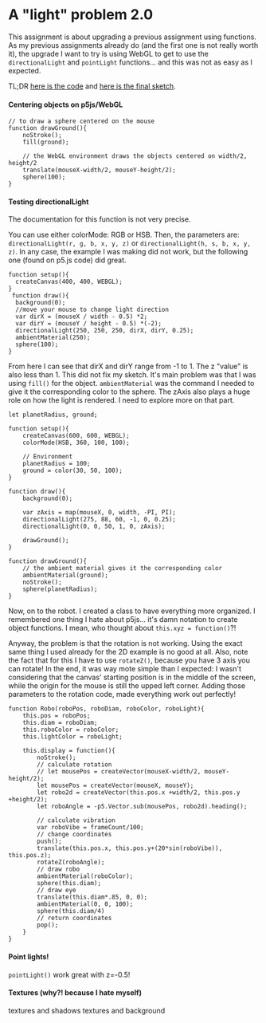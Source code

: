 # A "light" problem 2.0

This assignment is about upgrading a previous assignment using functions. As my previous assignments already do (and the first one is not really worth it), the upgrade I want to try is using WebGL to get to use the `directionalLight` and `pointLight` functions... and this was not as easy as I expected.

TL;DR [here is the code](https://github.com/nicolaspe/itp_icm/tree/gh-pages/class04/lightworld) and [here is the final sketch](https://nicolaspe.github.io/itp_icm/class04/lightworld/).


#### Centering objects on p5js/WebGL
```
// to draw a sphere centered on the mouse
function drawGround(){
	noStroke();
	fill(ground);

	// the WebGL environment draws the objects centered on width/2, height/2
	translate(mouseX-width/2, mouseY-height/2);
	sphere(100);
}
```

#### Testing directionalLight
The documentation for this function is not very precise.

You can use either colorMode: RGB or HSB. Then, the parameters are: `directionalLight(r, g, b, x, y, z)` or `directionalLight(h, s, b, x, y, z)`. In any case, the example I was making did not work, but the following one (found on p5.js code) did great.

```
function setup(){
  createCanvas(400, 400, WEBGL);
}
 function draw(){
  background(0);
  //move your mouse to change light direction
  var dirX = (mouseX / width - 0.5) *2;
  var dirY = (mouseY / height - 0.5) *(-2);
  directionalLight(250, 250, 250, dirX, dirY, 0.25);
  ambientMaterial(250);
  sphere(100);
}
```

From here I can see that dirX and dirY range from -1 to 1. The z "value" is also less than 1. This did not fix my sketch. It's main problem was that I was using `fill()` for the object. `ambientMaterial` was the command I needed to give it the corresponding color to the sphere. The zAxis also plays a huge role on how the light is rendered. I need to explore more on that part.

```
let planetRadius, ground;

function setup(){
	createCanvas(600, 600, WEBGL);
	colorMode(HSB, 360, 100, 100);

	// Environment
	planetRadius = 100;
	ground = color(30, 50, 100);
}

function draw(){
	background(0);

	var zAxis = map(mouseX, 0, width, -PI, PI);
	directionalLight(275, 88, 60, -1, 0, 0.25);
	directionalLight(0, 0, 50, 1, 0, zAxis);

	drawGround();
}

function drawGround(){
	// the ambient material gives it the corresponding color
	ambientMaterial(ground);
	noStroke();
	sphere(planetRadius);
}
```

Now, on to the robot. I created a class to have everything more organized. I remembered one thing I hate about p5js... it's damn notation to create object functions. I mean, who thought about `this.xyz = function()`?!

Anyway, the problem is that the rotation is not working. Using the exact same thing I used already for the 2D example is no good at all. Also, note the fact that for this I have to use `rotateZ()`, because you have 3 axis you can rotate! In the end, it was way mote simple than I expected: I wasn't considering that the canvas' starting position is in the middle of the screen, while the origin for the mouse is still the upped left corner. Adding those parameters to the rotation code, made everything work out perfectly!

```
function Robo(roboPos, roboDiam, roboColor, roboLight){
	this.pos = roboPos;
	this.diam = roboDiam;
	this.roboColor = roboColor;
	this.lightColor = roboLight;

	this.display = function(){
		noStroke();
		// calculate rotation
		// let mousePos = createVector(mouseX-width/2, mouseY-height/2);
		let mousePos = createVector(mouseX, mouseY);
		let robo2d = createVector(this.pos.x +width/2, this.pos.y +height/2);
		let roboAngle = -p5.Vector.sub(mousePos, robo2d).heading();

		// calculate vibration
		var roboVibe = frameCount/100;
		// change coordinates
		push();
		translate(this.pos.x, this.pos.y+(20*sin(roboVibe)), this.pos.z);
		rotateZ(roboAngle);
		// draw robo
		ambientMaterial(roboColor);
		sphere(this.diam);
		// draw eye
		translate(this.diam*.85, 0, 0);
		ambientMaterial(0, 0, 100);
		sphere(this.diam/4)
		// return coordinates
		pop();
	}
}
```

#### Point lights!

`pointLight()` work great with z=-0.5!


#### Textures (why?! because I hate myself)

textures and shadows
textures and background
